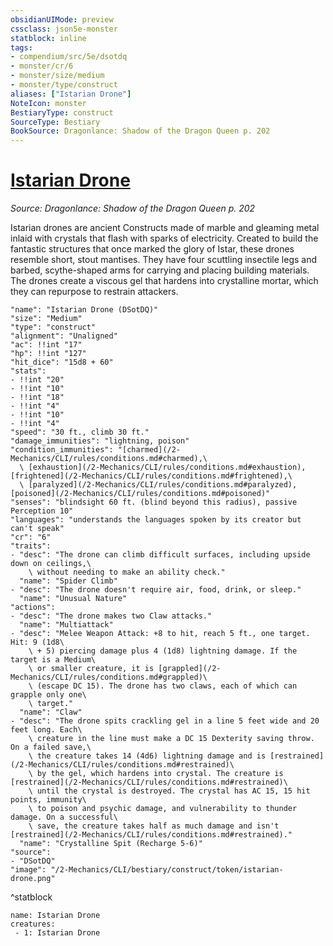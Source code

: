 ```yaml
---
obsidianUIMode: preview
cssclass: json5e-monster
statblock: inline
tags:
- compendium/src/5e/dsotdq
- monster/cr/6
- monster/size/medium
- monster/type/construct
aliases: ["Istarian Drone"]
NoteIcon: monster
BestiaryType: construct
SourceType: Bestiary
BookSource: Dragonlance: Shadow of the Dragon Queen p. 202
---
```

# [Istarian Drone](2-Mechanics/CLI/bestiary/construct/istarian-drone-dsotdq.md)
*Source: Dragonlance: Shadow of the Dragon Queen p. 202*  

Istarian drones are ancient Constructs made of marble and gleaming metal inlaid with crystals that flash with sparks of electricity. Created to build the fantastic structures that once marked the glory of Istar, these drones resemble short, stout mantises. They have four scuttling insectile legs and barbed, scythe-shaped arms for carrying and placing building materials. The drones create a viscous gel that hardens into crystalline mortar, which they can repurpose to restrain attackers.

```statblock
"name": "Istarian Drone (DSotDQ)"
"size": "Medium"
"type": "construct"
"alignment": "Unaligned"
"ac": !!int "17"
"hp": !!int "127"
"hit_dice": "15d8 + 60"
"stats":
- !!int "20"
- !!int "10"
- !!int "18"
- !!int "4"
- !!int "10"
- !!int "4"
"speed": "30 ft., climb 30 ft."
"damage_immunities": "lightning, poison"
"condition_immunities": "[charmed](/2-Mechanics/CLI/rules/conditions.md#charmed),\
  \ [exhaustion](/2-Mechanics/CLI/rules/conditions.md#exhaustion), [frightened](/2-Mechanics/CLI/rules/conditions.md#frightened),\
  \ [paralyzed](/2-Mechanics/CLI/rules/conditions.md#paralyzed), [poisoned](/2-Mechanics/CLI/rules/conditions.md#poisoned)"
"senses": "blindsight 60 ft. (blind beyond this radius), passive Perception 10"
"languages": "understands the languages spoken by its creator but can't speak"
"cr": "6"
"traits":
- "desc": "The drone can climb difficult surfaces, including upside down on ceilings,\
    \ without needing to make an ability check."
  "name": "Spider Climb"
- "desc": "The drone doesn't require air, food, drink, or sleep."
  "name": "Unusual Nature"
"actions":
- "desc": "The drone makes two Claw attacks."
  "name": "Multiattack"
- "desc": "Melee Weapon Attack: +8 to hit, reach 5 ft., one target. Hit: 9 (1d8\
    \ + 5) piercing damage plus 4 (1d8) lightning damage. If the target is a Medium\
    \ or smaller creature, it is [grappled](/2-Mechanics/CLI/rules/conditions.md#grappled)\
    \ (escape DC 15). The drone has two claws, each of which can grapple only one\
    \ target."
  "name": "Claw"
- "desc": "The drone spits crackling gel in a line 5 feet wide and 20 feet long. Each\
    \ creature in the line must make a DC 15 Dexterity saving throw. On a failed save,\
    \ the creature takes 14 (4d6) lightning damage and is [restrained](/2-Mechanics/CLI/rules/conditions.md#restrained)\
    \ by the gel, which hardens into crystal. The creature is [restrained](/2-Mechanics/CLI/rules/conditions.md#restrained)\
    \ until the crystal is destroyed. The crystal has AC 15, 15 hit points, immunity\
    \ to poison and psychic damage, and vulnerability to thunder damage. On a successful\
    \ save, the creature takes half as much damage and isn't [restrained](/2-Mechanics/CLI/rules/conditions.md#restrained)."
  "name": "Crystalline Spit (Recharge 5-6)"
"source":
- "DSotDQ"
"image": "/2-Mechanics/CLI/bestiary/construct/token/istarian-drone.png"
```
^statblock

```encounter-table
name: Istarian Drone
creatures:
 - 1: Istarian Drone
```